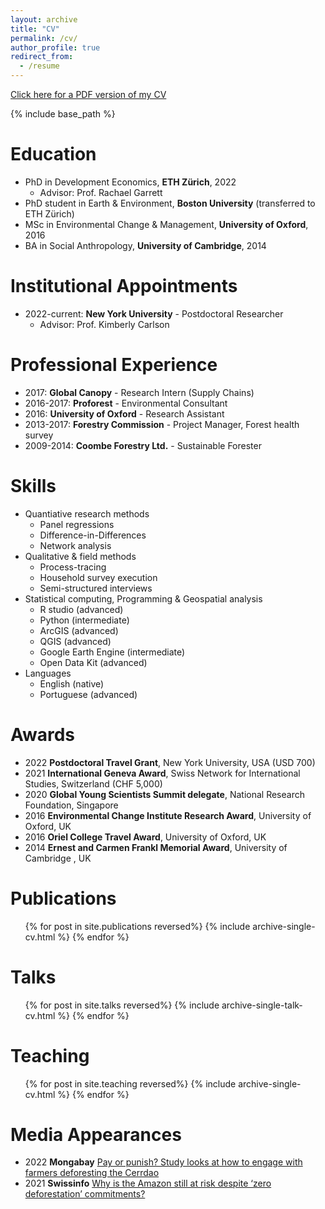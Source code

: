 ```yaml
---
layout: archive
title: "CV"
permalink: /cv/
author_profile: true
redirect_from:
  - /resume
---
```


[Click here for a PDF version of my CV](https://sam-a-levy.github.io/files/1_Levy_CV_2023-01-17.pdf)

{% include base_path %}

Education
======
* PhD in Development Economics, **ETH Zürich**, 2022
  * Advisor: Prof. Rachael Garrett
* PhD student in Earth & Environment, **Boston University** (transferred to ETH Zürich)
* MSc in Environmental Change & Management, **University of Oxford**, 2016
* BA in Social Anthropology, **University of Cambridge**, 2014

Institutional Appointments
======
* 2022-current: **New York University** - Postdoctoral Researcher
  * Advisor: Prof. Kimberly Carlson

Professional Experience
======
* 2017: **Global Canopy** - Research Intern (Supply Chains)
* 2016-2017: **Proforest** - Environmental Consultant
* 2016: **University of Oxford** - Research Assistant
* 2013-2017: **Forestry Commission** - Project Manager, Forest health survey
* 2009-2014: **Coombe Forestry Ltd.** - Sustainable Forester
  
Skills
======
* Quantiative research methods
  * Panel regressions
  * Difference-in-Differences
  * Network analysis
* Qualitative & field methods
  * Process-tracing
  * Household survey execution
  * Semi-structured interviews
* Statistical computing, Programming & Geospatial analysis
  * R studio (advanced)
  * Python (intermediate)
  * ArcGIS (advanced)
  * QGIS (advanced)
  * Google Earth Engine (intermediate)
  * Open Data Kit (advanced)
* Languages
  * English (native)
  * Portuguese (advanced) 

Awards
======
* 2022 **Postdoctoral Travel Grant**, New York University, USA (USD 700)
* 2021 **International Geneva Award**, Swiss Network for International Studies, Switzerland (CHF 5,000)
* 2020 **Global Young Scientists Summit delegate**, National Research Foundation, Singapore
* 2016 **Environmental Change Institute Research Award**, University of Oxford, UK
* 2016 **Oriel College Travel Award**, University of Oxford, UK
* 2014 **Ernest and Carmen Frankl Memorial Award**, University of Cambridge , UK

Publications
======
  <ul>{% for post in site.publications reversed%}
    {% include archive-single-cv.html %}
  {% endfor %}</ul>
  
Talks
======
  <ul>{% for post in site.talks reversed%}
    {% include archive-single-talk-cv.html %}
  {% endfor %}</ul>
  
Teaching
======
  <ul>{% for post in site.teaching reversed%}
    {% include archive-single-cv.html %}
  {% endfor %}</ul>
  
Media Appearances
======
* 2022 **Mongabay** [Pay or punish? Study looks at how to engage with farmers deforesting the Cerrdao](https://news.mongabay.com/2022/02/pay-or-punish-study-looks-at-how-to-engage-with-farmers-deforesting-the-cerrado/)
* 2021 **Swissinfo** [Why is the Amazon still at risk despite ‘zero deforestation’ commitments?](https://www.swissinfo.ch/eng/why-is-the-amazon-still-at-risk-despite--zero-deforestation--commitments-/46314800)
 
